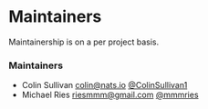 # Maintainers

Maintainership is on a per project basis.

### Maintainers
  - Colin Sullivan <colin@nats.io> [@ColinSullivan1](https://github.com/ColinSullivan1)
  - Michael Ries <riesmmm@gmail.com> [@mmmries](https://github.com/mmmries)
